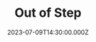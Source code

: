 ---
video:
  type: vimeo
  id: 843709342
speaker:
  permalink: bart-wilkins
  name: Bart Wilkins
title: Out of Step
image: https://i.imgur.com/UGUikqQ.png
date: 2023-07-09T14:30:00.000Z
---